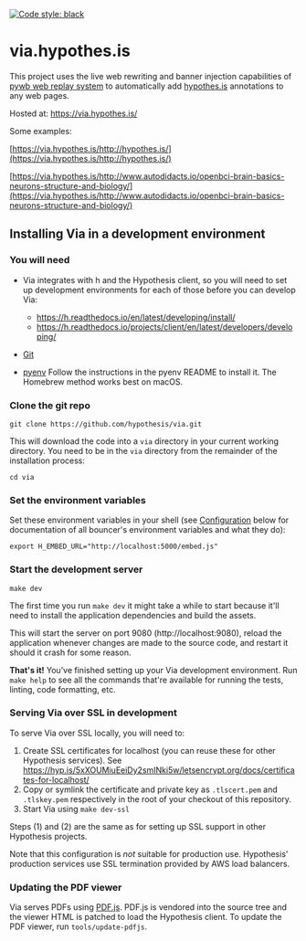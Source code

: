 [![Code style: black](https://img.shields.io/badge/code%20style-black-000000.svg)](https://github.com/ambv/black)

via.hypothes.is
================

This project uses the live web rewriting and banner injection capabilities of
[pywb web replay system](https://github.com/ikreymer/pywb) to automatically add
[hypothes.is](https://hypothes.is) annotations to any web pages.

Hosted at: https://via.hypothes.is/

Some examples:

[https://via.hypothes.is/http://hypothes.is/](https://via.hypothes.is/http://hypothes.is/)

[https://via.hypothes.is/http://www.autodidacts.io/openbci-brain-basics-neurons-structure-and-biology/](https://via.hypothes.is/http://www.autodidacts.io/openbci-brain-basics-neurons-structure-and-biology/)

Installing Via in a development environment
-------------------------------------------

### You will need

* Via integrates with h and the Hypothesis client, so you will need to
  set up development environments for each of those before you can develop Via:

  * https://h.readthedocs.io/en/latest/developing/install/
  * https://h.readthedocs.io/projects/client/en/latest/developers/developing/

* [Git](https://git-scm.com/)

* [pyenv](https://github.com/pyenv/pyenv)
  Follow the instructions in the pyenv README to install it.
  The Homebrew method works best on macOS.

### Clone the git repo

    git clone https://github.com/hypothesis/via.git

This will download the code into a `via` directory in your current working
directory. You need to be in the `via` directory from the remainder of the
installation process:

    cd via

### Set the environment variables

Set these environment variables in your shell (see
[Configuration](#configuration) below for documentation of all bouncer's
environment variables and what they do):

    export H_EMBED_URL="http://localhost:5000/embed.js"

### Start the development server

    make dev

The first time you run `make dev` it might take a while to start because it'll
need to install the application dependencies and build the assets.

This will start the server on port 9080 (http://localhost:9080), reload the
application whenever changes are made to the source code, and restart it should
it crash for some reason.

**That's it!** You’ve finished setting up your Via development environment. Run
`make help` to see all the commands that're available for running the tests,
linting, code formatting, etc.

### Serving Via over SSL in development

To serve Via over SSL locally, you will need to:

1. Create SSL certificates for localhost (you can reuse these for other Hypothesis
   services). See https://hyp.is/5xXOUMiuEeiDy2smINki5w/letsencrypt.org/docs/certificates-for-localhost/
2. Copy or symlink the certificate and private key as `.tlscert.pem` and
   `.tlskey.pem` respectively in the root of your checkout of this repository.
3. Start Via using `make dev-ssl`

Steps (1) and (2) are the same as for setting up SSL support in other Hypothesis
projects.

Note that this configuration is *not* suitable for production use.
Hypothesis' production services use SSL termination provided by AWS load
balancers.

### Updating the PDF viewer

Via serves PDFs using [PDF.js](https://mozilla.github.io/pdf.js/). PDF.js is
vendored into the source tree and the viewer HTML is patched to load the Hypothesis
client. To update the PDF viewer, run `tools/update-pdfjs`.
